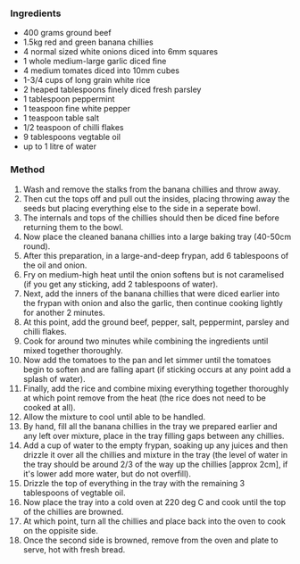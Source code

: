 ### Ingredients

* 400 grams ground beef
* 1.5kg red and green banana chillies
* 4 normal sized white onions diced into 6mm squares
* 1 whole medium-large garlic diced fine
* 4 medium tomates diced into 10mm cubes
* 1-3/4 cups of long grain white rice
* 2 heaped tablespoons finely diced fresh parsley
* 1 tablespoon peppermint
* 1 teaspoon fine white pepper
* 1 teaspoon table salt
* 1/2 teaspoon of chilli flakes
* 9 tablespoons vegtable oil
* up to 1 litre of water


### Method

1. Wash and remove the stalks from the banana chillies and throw away.
1. Then cut the tops off and pull out the insides, placing throwing away the seeds but placing everything else to the side in a seperate bowl.
1. The internals and tops of the chillies should then be diced fine before returning them to the bowl.
1. Now place the cleaned banana chillies into a large baking tray (40-50cm round).
1. After this preparation, in a large-and-deep frypan, add 6 tablespoons of the oil and onion.
1. Fry on medium-high heat until the onion softens but is not caramelised (if you get any sticking, add 2 tablespoons of water).
1. Next, add the inners of the banana chillies that were diced earlier into the frypan with onion and also the garlic, then continue cooking lightly for another 2 minutes.
1. At this point, add the ground beef, pepper, salt, peppermint, parsley and chilli flakes.
1. Cook for around two minutes while combining the ingredients until mixed together thoroughly.
1. Now add the tomatoes to the pan and let simmer until the tomatoes begin to soften and are falling apart (if sticking occurs at any point add a splash of water).
1. Finally, add the rice and combine mixing everything together thoroughly at which point remove from the heat (the rice does not need to be cooked at all).
1. Allow the mixture to cool until able to be handled.
1. By hand, fill all the banana chillies in the tray we prepared earlier and any left over mixture, place in the tray filling gaps between any chillies.
1. Add a cup of water to the empty frypan, soaking up any juices and then drizzle it over all the chillies and mixture in the tray (the level of water in the tray should be around 2/3 of the way up the chillies [approx 2cm], if it's lower add more water, but do not overfill).
1. Drizzle the top of everything in the tray with the remaining 3 tablespoons of vegtable oil.
1. Now place the tray into a cold oven at 220 deg C and cook until the top of the chillies are browned.
1. At which point, turn all the chillies and place back into the oven to cook on the oppisite side.
1. Once the second side is browned, remove from the oven and plate to serve, hot with fresh bread.
